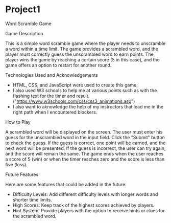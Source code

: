 # Project1

Word Scramble Game

Game Description

This is a simple word scramble game where the player needs to unscramble a word within a time limit. The game provides a scrambled word, and the player must correctly guess the unscrambled word to earn points. The player wins the game by reaching a certain score (5 in this case), and the game offers an option to restart for another round.

Technologies Used and Acknowledgements
- HTML, CSS, and JavaScript were used to create this game.
- I also used W3 schools to help me at various points such as with the flashing text for the timer and result.             ("https://www.w3schools.com/css/css3_animations.asp") 
- I also want to aknowledge the help of my instructors that lead me in the right path when I encountered blockers.

How to Play

A scrambled word will be displayed on the screen.
The user must enter his guess for the unscrambled word in the input field.
Click the "Submit" button to check the guess.
If the guess is correct, one point will be earned, and the next word will be presented.
If the guess is incorrect, the user can try again, and the score will remain the same.
The game ends when the user reaches a score of 5 (win) or when the timer reaches zero and the score is less than five (loss).


Future Features

Here are some features that could be added in the future:

- Difficulty Levels: Add different difficulty levels with longer words and shorter time limits.
- High Scores: Keep track of the highest scores achieved by players.
- Hint System: Provide players with the option to receive hints or clues for the scrambled word.
